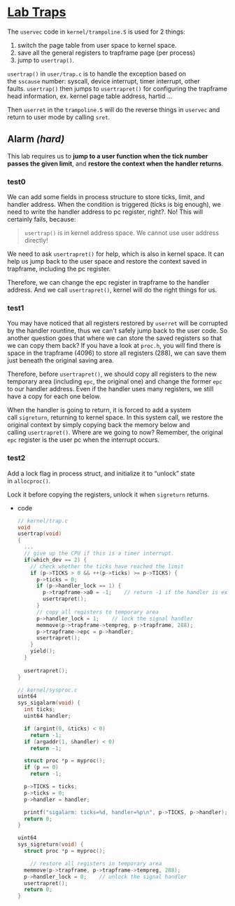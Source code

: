 # [Lab Traps](https://pdos.csail.mit.edu/6.828/2021/labs/traps.html)

The `uservec` code in `kernel/trampoline.S` is used for 2 things:

1. switch the page table from user space to kernel space.
2. save all the general registers to trapframe page (per process)
3. jump to `usertrap()`.

`usertrap()` in `user/trap.c` is to handle the exception based on the `sscause` number: syscall, device interrupt, timer interrupt, other faults. `usertrap()` then jumps to `usertrapret()` for configuring the trapframe head information, ex. kernel page table address, hartid ...

Then `userret` in the `trampoline.S` will do the reverse things in `uservec` and return to user mode by calling `sret`.

## Alarm *(hard)*

This lab requires us to **jump to a user function when the tick number passes the given limit**, and **restore the context when the handler returns**.

### **test0**

We can add some fields in process structure to store ticks, limit, and handler address. When the condition is triggered (ticks is big enough), we need to write the handler address to pc register, right?. No! This will certainly fails, because:

> `usertrap()` is in kernel address space. We cannot use user address directly!
> 

We need to ask `usertrapret()` for help, which is also in kernel space. It can help us jump back to the user space and restore the context saved in trapframe, including the pc register.

Therefore, we can change the epc register in trapframe to the handler address. And we call `usertrapret()`, kernel will do the right things for us.

### **test1**

You may have noticed that all registers restored by `userret` will be corrupted by the handler rountine, thus we can't safely jump back to the user code. So another question goes that where we can store the saved registers so that we can copy them back? If you have a look at `proc.h`, you will find there is space in the trapframe (4096) to store all registers (288), we can save them just beneath the original saving area.

Therefore, before `usertrapret()`, we should copy all registers to the new temporary area (including `epc`, the original one) and change the former `epc` to our handler address. Even if the handler uses many registers, we still have a copy for each one below.

When the handler is going to return, it is forced to add a system call `sigreturn`, returning to kernel space. In this system call, we restore the original context by simply copying back the memory below and calling `usertrapret()`. Where are we going to now? Remember, the original `epc` register is the user pc when the interrupt occurs.

### **test2**

Add a lock flag in process struct, and initialize it to “unlock” state in `allocproc()`.

Lock it before copying the registers, unlock it when `sigreturn` returns.

- code
    
    ```c
    // kernel/trap.c
    void
    usertrap(void)
    {
      ...
      // give up the CPU if this is a timer interrupt.
      if(which_dev == 2) {
        // check whether the ticks have reached the limit
        if (p->TICKS > 0 && ++(p->ticks) >= p->TICKS) {
          p->ticks = 0;
          if (p->handler_lock == 1) {
            p->trapframe->a0 = -1;    // return -1 if the handler is executing
            usertrapret();
          }
          // copy all registers to temporary area
          p->handler_lock = 1;    // lock the signal handler
          memmove(p->trapframe->tempreg, p->trapframe, 288);
          p->trapframe->epc = p->handler;
          usertrapret();
        }
        yield();
      }
    	
      usertrapret();
    }
    ```
    
    ```c
    // kernel/sysproc.c
    uint64
    sys_sigalarm(void) {
      int ticks;
      uint64 handler;
    
      if (argint(0, &ticks) < 0)
        return -1;
      if (argaddr(1, &handler) < 0)
        return -1;
    
      struct proc *p = myproc();
      if (p == 0)
        return -1;
    
      p->TICKS = ticks;
      p->ticks = 0;
      p->handler = handler;
    
      printf("sigalarm: ticks=%d, handler=%p\n", p->TICKS, p->handler);
      return 0;
    }
    
    uint64
    sys_sigreturn(void) {
      struct proc *p = myproc();
    
    	// restore all registers in temporary area
      memmove(p->trapframe, p->trapframe->tempreg, 288);
      p->handler_lock = 0;    // unlock the signal handler
      usertrapret();
      return 0;
    }
    ```
